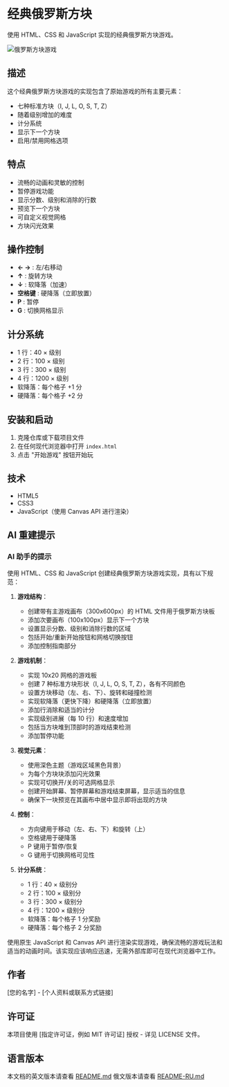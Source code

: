 # 经典俄罗斯方块

使用 HTML、CSS 和 JavaScript 实现的经典俄罗斯方块游戏。

![俄罗斯方块游戏](https://1000logos.net/wp-content/uploads/2017/09/Tetris-Logo.png)

## 描述

这个经典俄罗斯方块游戏的实现包含了原始游戏的所有主要元素：
- 七种标准方块（I, J, L, O, S, T, Z）
- 随着级别增加的难度
- 计分系统
- 显示下一个方块
- 启用/禁用网格选项

## 特点

- 流畅的动画和灵敏的控制
- 暂停游戏功能
- 显示分数、级别和消除的行数
- 预览下一个方块
- 可自定义视觉网格
- 方块闪光效果

## 操作控制

- **← →** : 左/右移动
- **↑** : 旋转方块
- **↓** : 软降落（加速）
- **空格键** : 硬降落（立即放置）
- **P** : 暂停
- **G** : 切换网格显示

## 计分系统

- 1 行：40 × 级别
- 2 行：100 × 级别
- 3 行：300 × 级别
- 4 行：1200 × 级别
- 软降落：每个格子 +1 分
- 硬降落：每个格子 +2 分

## 安装和启动

1. 克隆仓库或下载项目文件
2. 在任何现代浏览器中打开 `index.html`
3. 点击 "开始游戏" 按钮开始玩

## 技术

- HTML5
- CSS3
- JavaScript（使用 Canvas API 进行渲染）

## AI 重建提示

### AI 助手的提示

使用 HTML、CSS 和 JavaScript 创建经典俄罗斯方块游戏实现，具有以下规范：

1. **游戏结构**：
   - 创建带有主游戏画布（300x600px）的 HTML 文件用于俄罗斯方块板
   - 添加次要画布（100x100px）显示下一个方块
   - 设置显示分数、级别和消除行数的区域
   - 包括开始/重新开始按钮和网格切换按钮
   - 添加控制指南部分

2. **游戏机制**：
   - 实现 10x20 网格的游戏板
   - 创建 7 种标准方块形状（I, J, L, O, S, T, Z），各有不同颜色
   - 设置方块移动（左、右、下）、旋转和碰撞检测
   - 实现软降落（更快下降）和硬降落（立即放置）
   - 添加行消除和适当的计分
   - 实现级别进展（每 10 行）和速度增加
   - 包括当方块堆到顶部时的游戏结束检测
   - 添加暂停功能

3. **视觉元素**：
   - 使用深色主题（游戏区域黑色背景）
   - 为每个方块块添加闪光效果
   - 实现可切换开/关的可选网格显示
   - 创建开始屏幕、暂停屏幕和游戏结束屏幕，显示适当的信息
   - 确保下一块预览在其画布中居中显示即将出现的方块

4. **控制**：
   - 方向键用于移动（左、右、下）和旋转（上）
   - 空格键用于硬降落
   - P 键用于暂停/恢复
   - G 键用于切换网格可见性

5. **计分系统**：
   - 1 行：40 × 级别分
   - 2 行：100 × 级别分
   - 3 行：300 × 级别分
   - 4 行：1200 × 级别分
   - 软降落：每个格子 1 分奖励
   - 硬降落：每个格子 2 分奖励

使用原生 JavaScript 和 Canvas API 进行渲染实现游戏，确保流畅的游戏玩法和适当的动画时间。该实现应该响应迅速，无需外部库即可在现代浏览器中工作。

## 作者

[您的名字] - [个人资料或联系方式链接]

## 许可证

本项目使用 [指定许可证，例如 MIT 许可证] 授权 - 详见 LICENSE 文件。

## 语言版本

本文档的英文版本请查看 [README.md](README.md)
俄文版本请查看 [README-RU.md](README-RU.md)
